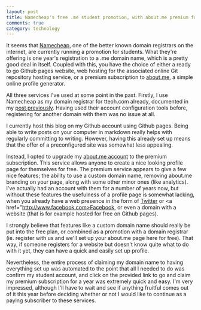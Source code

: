 ```yaml
---
layout: post
title: Namecheap's free .me student promotion, with about.me premium for a year
comments: true
category: technology
---
```


It seems that <a href="http://www.namecheap.com">Namecheap</a>, one of the better known domain registrars on the internet, are currently running a promotion for students. What they're offering is one year's registration to a .me domain name, which is a pretty good deal in itself. Coupled with this, you have the choice of either a ready to go Github pages website, web hosting for the associated online Git repository hosting service, or a premium subscription to <a href="http://www.about.me">about.me</a>, a simple online profile generator. 

<!--break-->

All three services I've used at some point in the past. Firstly, I use Namecheap as my domain registrar for tteoh.com already, documented in my <a href="{% post_url 2015-03-07-transitioning-website %}">post previously</a>. Having used their account configuration tools before, registering for another domain with them was no issue at all. 

I currently host this blog on my Github account using Github pages. Being able to write posts on your computer in markdown really helps with regularly committing to writing. However, having this already set up means that the offer of a preconfigured site was somewhat less appealing. 

Instead, I opted to upgrade my <a href="http://www.about.me/tteoh">about.me account</a> to the premium subscription. This service allows anyone to create a nice looking profile page for themselves for free. The premium service appears to give a few nice features; the ability to use a custom domain name, removing about.me branding on your page, along with some other minor ones (like analytics). I've actually had an account with them for a number of years now, but without these features the usefulness of a profile page is somewhat lacking, when you already have a web presence in the form of <a href="http://www.twitter.com">Twitter</a> or <a href="http://www.facebook.com>Facebook</a>, or even a domain with a website (that is for example hosted for free on Github pages). 

I strongly believe that features like a custom domain name should really be put into the free plan, or combined as a promotion with a domain registrar (ie. register with us and we'll set up your about.me page here for free). That way, if someone registers for a website but doesn't know quite what to do with it yet, they can have a quick and easily set up profile. 

Nevertheless, the entire process of claiming my domain name to having everything set up was automated to the point that all I needed to do was confirm my student account, and click on the provided link to go and claim my premium subscription for a year was extremely quick and easy. I'm very impressed, although I'll have to wait and see if anything fruitful comes out of it this year before deciding whether or not I would like to continue as a paying subscriber to these services. 
